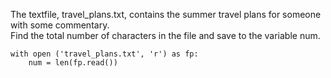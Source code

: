The textfile, travel_plans.txt, contains the summer travel plans for someone with some commentary.   
Find the total number of characters in the file and save to the variable num.
```
with open ('travel_plans.txt', 'r') as fp:
    num = len(fp.read())
 ``` 
    
    
    
    
    
    
    
    
    
    
    
    
    
    
    
    
    
    
    
    
    
    
    
    
    
    
    
    
    
    
    
    
    
    
    
    
    
    
    
    
    
    
